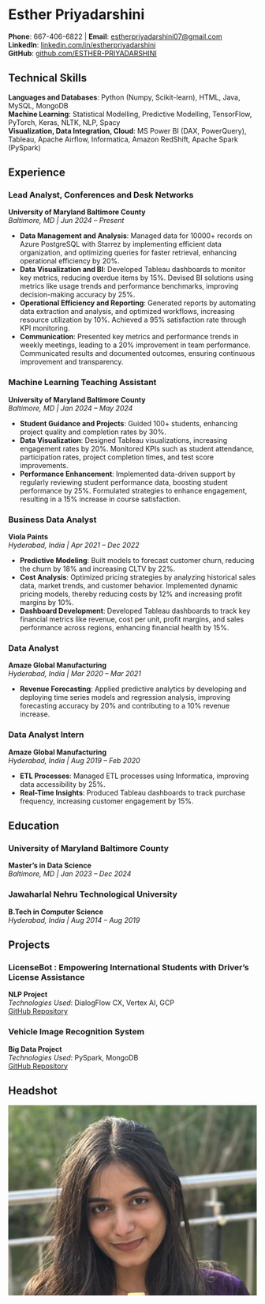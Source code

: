 # Esther Priyadarshini

**Phone**: 667-406-6822 | **Email**: [estherpriyadarshini07@gmail.com](mailto:estherpriyadarshini07@gmail.com)  
**LinkedIn**: [linkedin.com/in/estherpriyadarshini](https://linkedin.com/in/estherpriyadarshini)  
**GitHub**: [github.com/ESTHER-PRIYADARSHINI](https://github.com/ESTHER-PRIYADARSHINI)

## Technical Skills

**Languages and Databases**: Python (Numpy, Scikit-learn), HTML, Java, MySQL, MongoDB  
**Machine Learning**: Statistical Modelling, Predictive Modelling, TensorFlow, PyTorch, Keras, NLTK, NLP, Spacy  
**Visualization, Data Integration, Cloud**: MS Power BI (DAX, PowerQuery), Tableau, Apache Airflow, Informatica, Amazon RedShift, Apache Spark (PySpark)

## Experience

### Lead Analyst, Conferences and Desk Networks
**University of Maryland Baltimore County**  
_Baltimore, MD | Jun 2024 – Present_

- **Data Management and Analysis**: Managed data for 10000+ records on Azure PostgreSQL with Starrez by implementing efficient data organization, and optimizing queries for faster retrieval, enhancing operational efficiency by 20%.
- **Data Visualization and BI**: Developed Tableau dashboards to monitor key metrics, reducing overdue items by 15%. Devised BI solutions using metrics like usage trends and performance benchmarks, improving decision-making accuracy by 25%.
- **Operational Efficiency and Reporting**: Generated reports by automating data extraction and analysis, and optimized workflows, increasing resource utilization by 10%. Achieved a 95% satisfaction rate through KPI monitoring.
- **Communication**: Presented key metrics and performance trends in weekly meetings, leading to a 20% improvement in team performance. Communicated results and documented outcomes, ensuring continuous improvement and transparency.

### Machine Learning Teaching Assistant
**University of Maryland Baltimore County**  
_Baltimore, MD | Jan 2024 – May 2024_

- **Student Guidance and Projects**: Guided 100+ students, enhancing project quality and completion rates by 30%.
- **Data Visualization**: Designed Tableau visualizations, increasing engagement rates by 20%. Monitored KPIs such as student attendance, participation rates, project completion times, and test score improvements.
- **Performance Enhancement**: Implemented data-driven support by regularly reviewing student performance data, boosting student performance by 25%. Formulated strategies to enhance engagement, resulting in a 15% increase in course satisfaction.

### Business Data Analyst
**Viola Paints**  
_Hyderabad, India | Apr 2021 – Dec 2022_

- **Predictive Modeling**: Built models to forecast customer churn, reducing the churn by 18% and increasing CLTV by 22%.
- **Cost Analysis**: Optimized pricing strategies by analyzing historical sales data, market trends, and customer behavior. Implemented dynamic pricing models, thereby reducing costs by 12% and increasing profit margins by 10%.
- **Dashboard Development**: Developed Tableau dashboards to track key financial metrics like revenue, cost per unit, profit margins, and sales performance across regions, enhancing financial health by 15%.

### Data Analyst
**Amaze Global Manufacturing**  
_Hyderabad, India | Mar 2020 – Mar 2021_

- **Revenue Forecasting**: Applied predictive analytics by developing and deploying time series models and regression analysis, improving forecasting accuracy by 20% and contributing to a 10% revenue increase.

### Data Analyst Intern
**Amaze Global Manufacturing**  
_Hyderabad, India | Aug 2019 – Feb 2020_

- **ETL Processes**: Managed ETL processes using Informatica, improving data accessibility by 25%.
- **Real-Time Insights**: Produced Tableau dashboards to track purchase frequency, increasing customer engagement by 15%.

## Education

### University of Maryland Baltimore County  
**Master’s in Data Science**  
_Baltimore, MD | Jan 2023 – Dec 2024_

### Jawaharlal Nehru Technological University  
**B.Tech in Computer Science**  
_Hyderabad, India | Aug 2014 – Aug 2019_

## Projects

### LicenseBot : Empowering International Students with Driver’s License Assistance
**NLP Project**  
_Technologies Used_: DialogFlow CX, Vertex AI, GCP  
[GitHub Repository](https://github.com/ESTHER-PRIYADARSHINI/LicenseBot)

### Vehicle Image Recognition System
**Big Data Project**  
_Technologies Used_: PySpark, MongoDB  
[GitHub Repository](https://github.com/ESTHER-PRIYADARSHINI/Vehicle-Recognition-System)

## Headshot

![Esther Priyadarshini Headshot](./docs/headshot.png)

